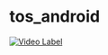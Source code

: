 # tos_android

[![Video Label](https://img.youtube.com/vi/pSb2Eb8IJAc/0.jpg)](https://youtu.be/pSb2Eb8IJAc) 
